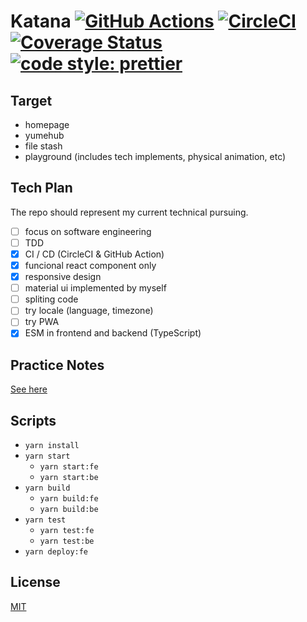 # Katana [![GitHub Actions](https://github.com/samuraime/katana/workflows/Main%20workflow/badge.svg)](https://github.com/samuraime/katana/actions) [![CircleCI](https://circleci.com/gh/samuraime/katana.svg?style=shield)](https://circleci.com/gh/samuraime/katana) [![Coverage Status](https://coveralls.io/repos/github/samuraime/katana/badge.svg?branch=master)](https://coveralls.io/github/samuraime/katana?branch=master) [![code style: prettier](https://img.shields.io/badge/code_style-prettier-ff69b4.svg)](https://github.com/prettier/prettier)

## Target

  - homepage
  - yumehub
  - file stash
  - playground (includes tech implements, physical animation, etc)

## Tech Plan
  
  The repo should represent my current technical pursuing.

  - [ ] focus on software engineering
  - [ ] TDD
  - [x] CI / CD (CircleCI & GitHub Action)
  - [x] funcional react component only
  - [x] responsive design
  - [ ] material ui implemented by myself
  - [ ] spliting code
  - [ ] try locale (language, timezone)
  - [ ] try PWA
  - [x] ESM in frontend and backend (TypeScript)

## Practice Notes

  [See here](./NOTES.md)

## Scripts

- `yarn install`
- `yarn start`
  - `yarn start:fe`
  - `yarn start:be`
- `yarn build`
  - `yarn build:fe`
  - `yarn build:be`
- `yarn test`
  - `yarn test:fe`
  - `yarn test:be`
- `yarn deploy:fe`

## License

[MIT](./LICENSE)
